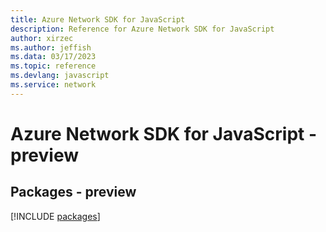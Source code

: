 ```yaml
---
title: Azure Network SDK for JavaScript
description: Reference for Azure Network SDK for JavaScript
author: xirzec
ms.author: jeffish
ms.data: 03/17/2023
ms.topic: reference
ms.devlang: javascript
ms.service: network
---
```

# Azure Network SDK for JavaScript - preview
## Packages - preview
[!INCLUDE [packages](network-index.md)]